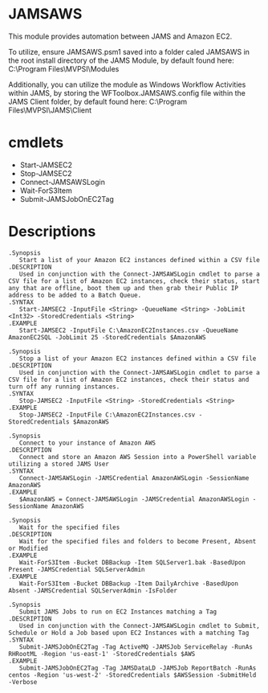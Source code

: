 JAMSAWS
==========

This module provides automation between JAMS and Amazon EC2.

To utilize, ensure JAMSAWS.psm1 saved into a folder caled JAMSAWS in the root install directory of the JAMS Module, by default found here: C:\Program Files\MVPSI\Modules

Additionally, you can utilize the module as Windows Workflow Activities within JAMS, by storing the WFToolbox.JAMSAWS.config file within the JAMS Client folder, by default found here: C:\Program Files\MVPSI\JAMS\Client

cmdlets
==========
* Start-JAMSEC2
* Stop-JAMSEC2
* Connect-JAMSAWSLogin
* Wait-ForS3Item
* Submit-JAMSJobOnEC2Tag
 
Descriptions
==========
```
.Synopsis
   Start a list of your Amazon EC2 instances defined within a CSV file
.DESCRIPTION
   Used in conjunction with the Connect-JAMSAWSLogin cmdlet to parse a CSV file for a list of Amazon EC2 instances, check their status, start any that are offline, boot them up and then grab their Public IP address to be added to a Batch Queue.
.SYNTAX
   Start-JAMSEC2 -InputFile <String> -QueueName <String> -JobLimit <Int32> -StoredCredentials <String>
.EXAMPLE
   Start-JAMSEC2 -InputFile C:\AmazonEC2Instances.csv -QueueName AmazonEC2SQL -JobLimit 25 -StoredCredentials $AmazonAWS

.Synopsis
   Stop a list of your Amazon EC2 instances defined within a CSV file
.DESCRIPTION
   Used in conjunction with the Connect-JAMSAWSLogin cmdlet to parse a CSV file for a list of Amazon EC2 instances, check their status and turn off any running instances.
.SYNTAX
   Stop-JAMSEC2 -InputFile <String> -StoredCredentials <String>
.EXAMPLE
   Stop-JAMSEC2 -InputFile C:\AmazonEC2Instances.csv -StoredCredentials $AmazonAWS

.Synopsis
   Connect to your instance of Amazon AWS
.DESCRIPTION
   Connect and store an Amazon AWS Session into a PowerShell variable utilizing a stored JAMS User
.SYNTAX
   Connect-JAMSAWSLogin -JAMSCredential AmazonAWSLogin -SessionName AmazonAWS
.EXAMPLE
   $AmazonAWS = Connect-JAMSAWSLogin -JAMSCredential AmazonAWSLogin -SessionName AmazonAWS

.Synopsis
   Wait for the specified files
.DESCRIPTION
   Wait for the specified files and folders to become Present, Absent or Modified
.EXAMPLE
   Wait-ForS3Item -Bucket DBBackup -Item SQLServer1.bak -BasedUpon Present -JAMSCredential SQLServerAdmin
.EXAMPLE
   Wait-ForS3Item -Bucket DBBackup -Item DailyArchive -BasedUpon Absent -JAMSCredential SQLServerAdmin -IsFolder

.Synopsis
   Submit JAMS Jobs to run on EC2 Instances matching a Tag
.DESCRIPTION
   Used in conjunction with the Connect-JAMSAWSLogin cmdlet to Submit, Schedule or Hold a Job based upon EC2 Instances with a matching Tag
.SYNTAX
   Submit-JAMSJobOnEC2Tag -Tag ActiveMQ -JAMSJob ServiceRelay -RunAs RHRootML -Region 'us-east-1' -StoredCredentials $AWS
.EXAMPLE
   Submit-JAMSJobOnEC2Tag -Tag JAMSDataLD -JAMSJob ReportBatch -RunAs centos -Region 'us-west-2' -StoredCredentials $AWSSession -SubmitHeld -Verbose
```

